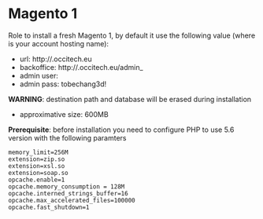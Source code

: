 # Magento 1

Role to install a fresh Magento 1, by default it use the following value (where <ACCOUNT> is your account hosting name):
* url: http://<ACCOUNT>.occitech.eu
* backoffice: http://<ACCOUNT>.occitech.eu/admin_<ACCOUNT>
* admin user: <ACCOUNT>
* admin pass: tobechang3d!

**WARNING**: destination path and database will be erased during installation

* approximative size: 600MB

**Prerequisite**: before installation you need to configure PHP to use 5.6 version with the following paramters
```
memory_limit=256M
extension=zip.so
extension=xsl.so
extension=soap.so
opcache.enable=1
opcache.memory_consumption = 128M
opcache.interned_strings_buffer=16
opcache.max_accelerated_files=100000
opcache.fast_shutdown=1
```
